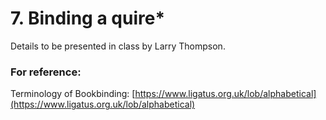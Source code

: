 # 7. Binding a quire\*

Details to be presented in class by Larry Thompson.&#x20;

### For reference:&#x20;

Terminology of Bookbinding: [https://www.ligatus.org.uk/lob/alphabetical](https://www.ligatus.org.uk/lob/alphabetical)
